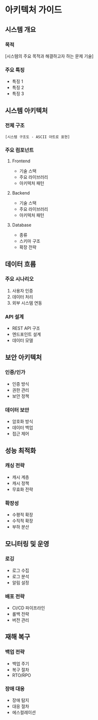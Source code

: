 # 아키텍처 가이드

## 시스템 개요

### 목적

[시스템의 주요 목적과 해결하고자 하는 문제 기술]

### 주요 특징

- 특징 1
- 특징 2
- 특징 3

## 시스템 아키텍처

### 전체 구조

```ascii
[시스템 구조도 - ASCII 아트로 표현]
```

### 주요 컴포넌트

1. Frontend
   - 기술 스택
   - 주요 라이브러리
   - 아키텍처 패턴

2. Backend
   - 기술 스택
   - 주요 라이브러리
   - 아키텍처 패턴

3. Database
   - 종류
   - 스키마 구조
   - 확장 전략

## 데이터 흐름

### 주요 시나리오

1. 사용자 인증
2. 데이터 처리
3. 외부 시스템 연동

### API 설계

- REST API 구조
- 엔드포인트 설계
- 데이터 모델

## 보안 아키텍처

### 인증/인가

- 인증 방식
- 권한 관리
- 보안 정책

### 데이터 보안

- 암호화 방식
- 데이터 백업
- 접근 제어

## 성능 최적화

### 캐싱 전략

- 캐시 계층
- 캐시 정책
- 무효화 전략

### 확장성

- 수평적 확장
- 수직적 확장
- 부하 분산

## 모니터링 및 운영

### 로깅

- 로그 수집
- 로그 분석
- 알림 설정

### 배포 전략

- CI/CD 파이프라인
- 롤백 전략
- 버전 관리

## 재해 복구

### 백업 전략

- 백업 주기
- 복구 절차
- RTO/RPO

### 장애 대응

- 장애 탐지
- 대응 절차
- 에스컬레이션
